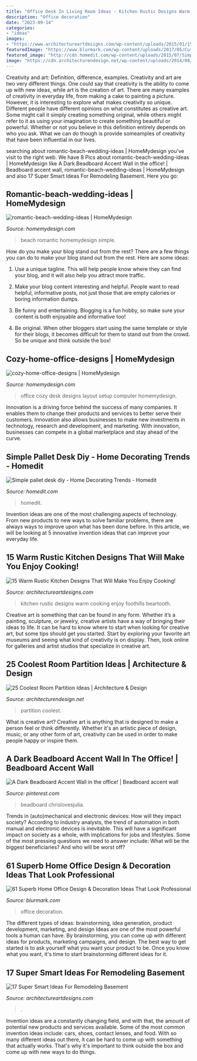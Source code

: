 ```yaml
---
title: "Office Desk In Living Room Ideas - Kitchen Rustic Designs Warm Cooking Enjoy Foothills Beartooth"
description: "Office decoration"
date: "2023-09-14"
categories:
- "ideas"
images:
- "https://www.architectureartdesigns.com/wp-content/uploads/2015/01/15-Warm-Rustic-Kitchen-Designs-That-Will-Make-You-Enjoy-Cooking-14-630x942.jpg"
featuredImage: "https://www.blurmark.com/wp-content/uploads/2017/05/Cute-Little-Home-Office.jpg"
featured_image: "http://cdn.homedit.com/wp-content/uploads/2015/07/Simple-pallet-desk-diy-576x1024.jpg"
image: "https://cdn.architecturendesign.net/wp-content/uploads/2014/08/951.jpg"
---
```



Creativity and art: Definition, difference, examples.
Creativity and art are two very different things. One could say that creativity is the ability to come up with new ideas, while art is the creation of art. There are many examples of creativity in everyday life, from making a cake to painting a picture. However, it is interesting to explore what makes creativity so unique.
Different people have different opinions on what constitutes as creative art. Some might call it simply creating something original, while others might refer to it as using your imagination to create something beautiful or powerful. Whether or not you believe in this definition entirely depends on who you ask. What we can do though is provide someamples of creativity that have been influential in our lives.

	

		
searching about romantic-beach-wedding-ideas | HomeMydesign you've visit to the right web. We have 8 Pics about romantic-beach-wedding-ideas | HomeMydesign like A Dark Beadboard Accent Wall in the office! | Beadboard accent wall, romantic-beach-wedding-ideas | HomeMydesign and also 17 Super Smart Ideas For Remodeling Basement. Here you go:
		
    
## Romantic-beach-wedding-ideas | HomeMydesign

<img loading=lazy src="https://homemydesign.com/wp-content/uploads/2014/10/romantic-beach-wedding-ideas.jpg" onerror="this.onerror=null;this.src='https://tse1.mm.bing.net/th?id=OIP.zMBNnkSVjkkzSLaiiT243gHaLe&amp;pid=15.1';" alt="romantic-beach-wedding-ideas | HomeMydesign">

_Source: homemydesign.com_

>beach romantic homemydesign simple. 

	

How do you make your blog stand out from the rest?
There are a few things you can do to make your blog stand out from the rest. Here are some ideas: 
1. Use a unique tagline. This will help people know where they can find your blog, and it will also help you attract more traffic.

2. Make your blog content interesting and helpful. People want to read helpful, informative posts, not just those that are empty calories or boring information dumps.

3. Be funny and entertaining. Blogging is a fun hobby, so make sure your content is both enjoyable and informative too!

4. Be original. When other bloggers start using the same template or style for their blogs, it becomes difficult for them to stand out from the crowd. So be unique and think outside the box!


    
## Cozy-home-office-designs | HomeMydesign

<img loading=lazy src="https://homemydesign.com/wp-content/uploads/2019/04/cozy-home-office-designs.jpg" onerror="this.onerror=null;this.src='https://tse3.mm.bing.net/th?id=OIP.YnGk-Rwcwuj1DK9YSCi4YQHaLH&amp;pid=15.1';" alt="cozy-home-office-designs | HomeMydesign">

_Source: homemydesign.com_

>office cozy desk designs layout setup computer homemydesign. 

	

Innovation is a driving force behind the success of many companies. It enables them to change their products and services to better serve their customers. Innovation also allows businesses to make new investments in technology, research and development, and marketing. With innovation, businesses can compete in a global marketplace and stay ahead of the curve.

    
## Simple Pallet Desk Diy - Home Decorating Trends - Homedit

<img loading=lazy src="http://cdn.homedit.com/wp-content/uploads/2015/07/Simple-pallet-desk-diy-576x1024.jpg" onerror="this.onerror=null;this.src='https://tse3.mm.bing.net/th?id=OIP.BQAgc8e1eiB6eD7xSNoOBgHaNK&amp;pid=15.1';" alt="Simple pallet desk diy - Home Decorating Trends - Homedit">

_Source: homedit.com_

>homedit. 

	

Invention ideas are one of the most challenging aspects of technology. From new products to new ways to solve familiar problems, there are always ways to improve upon what has been done before. In this article, we will be looking at 5 innovative invention ideas that can improve your everyday life.

    
## 15 Warm Rustic Kitchen Designs That Will Make You Enjoy Cooking!

<img loading=lazy src="https://www.architectureartdesigns.com/wp-content/uploads/2015/01/15-Warm-Rustic-Kitchen-Designs-That-Will-Make-You-Enjoy-Cooking-14-630x942.jpg" onerror="this.onerror=null;this.src='https://tse2.mm.bing.net/th?id=OIP.RhPuq2u3Ro8URneVDjo5pQHaLE&amp;pid=15.1';" alt="15 Warm Rustic Kitchen Designs That Will Make You Enjoy Cooking!">

_Source: architectureartdesigns.com_

>kitchen rustic designs warm cooking enjoy foothills beartooth. 

	

Creative art is something that can be found in any form. Whether it’s a painting, sculpture, or jewelry, creative artists have a way of bringing their ideas to life. It can be hard to know where to start when looking for creative art, but some tips should get you started. Start by exploring your favorite art museums and seeing what kind of creativity is on display. Then, look online for galleries and artist studios that specialize in creative art.

    
## 25 Coolest Room Partition Ideas | Architecture &amp; Design

<img loading=lazy src="https://cdn.architecturendesign.net/wp-content/uploads/2014/08/951.jpg" onerror="this.onerror=null;this.src='https://tse1.mm.bing.net/th?id=OIP.l6uPWvwx0ulWGilhQm37mgHaLK&amp;pid=15.1';" alt="25 Coolest Room Partition Ideas | Architecture &amp; Design">

_Source: architecturendesign.net_

>partition coolest. 

	

What is creative art?
Creative art is anything that is designed to make a person feel or think differently. Whether it's an artistic piece of design, music, or any other form of art, creativity can be used in order to make people happy or inspire them.

    
## A Dark Beadboard Accent Wall In The Office! | Beadboard Accent Wall

<img loading=lazy src="https://i.pinimg.com/736x/74/8a/84/748a84ebf4500ddc023bd61c47bd8f07.jpg" onerror="this.onerror=null;this.src='https://tse2.mm.bing.net/th?id=OIP.VAxdG4nRK-VG8C31ZDmECAHaLH&amp;pid=15.1';" alt="A Dark Beadboard Accent Wall in the office! | Beadboard accent wall">

_Source: pinterest.com_

>beadboard chrislovesjulia. 

	

Trends in (auto)mechanical and electronic devices: How will they impact society?
According to industry analysts, the trend of automation in both manual and electronic devices is inevitable. This will have a significant impact on society as a whole, with implications for jobs and lifestyles. Some of the most pressing questions we need to answer include: What will be the biggest beneficiaries? And who will be worst off?

    
## 61 Superb Home Office Design &amp; Decoration Ideas That Look Professional

<img loading=lazy src="https://www.blurmark.com/wp-content/uploads/2017/05/Cute-Little-Home-Office.jpg" onerror="this.onerror=null;this.src='https://tse4.mm.bing.net/th?id=OIP.VyCcdDhskw9PdikBFrEJCgHaLH&amp;pid=15.1';" alt="61 Superb Home Office Design &amp; Decoration Ideas That Look Professional">

_Source: blurmark.com_

>office decoration. 

	

The different types of ideas: brainstorming, idea generation, product development, marketing, and design
Ideas are one of the most powerful tools a human can have. By brainstorming, you can come up with different ideas for products, marketing campaigns, and design. The best way to get started is to ask yourself what you want your product to be. Once you know what you want, it's time to start brainstorming different ideas for it.

    
## 17 Super Smart Ideas For Remodeling Basement

<img loading=lazy src="https://www.architectureartdesigns.com/wp-content/uploads/2015/05/1349-1024x680.jpg" onerror="this.onerror=null;this.src='https://tse1.mm.bing.net/th?id=OIP.RYOevxL-58bo5j5fVXTmLQHaE6&amp;pid=15.1';" alt="17 Super Smart Ideas For Remodeling Basement">

_Source: architectureartdesigns.com_

>. 

	

Invention ideas are a constantly changing field, and with that, the amount of potential new products and services available. Some of the most common invention ideas include: cars, shoes, contact lenses, and food. With so many different ideas out there, it can be hard to come up with something that actually works. That's why it's important to think outside the box and come up with new ways to do things.

